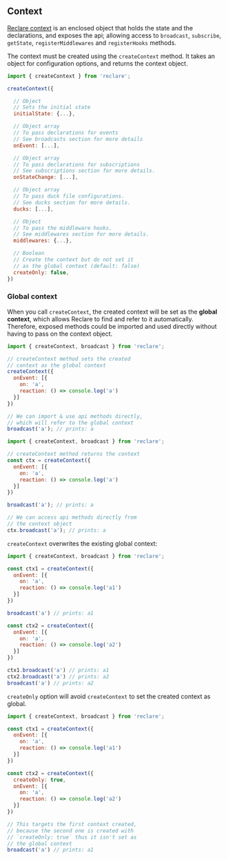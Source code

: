 ## Context

[Reclare context](https://github.com/reclarejs/reclare/blob/master/src/ctx/ctx.js) is an enclosed object that holds the state and the declarations, and exposes the api; allowing access to `broadcast`, `subscribe`, `getState`, `registerMiddlewares` and `registerHooks` methods.

The context must be created using the `createContext` method. It takes an object for configuration options, and returns the context object.

```javascript
import { createContext } from 'reclare';

createContext({

  // Object
  // Sets the initial state
  initialState: {...},

  // Object array
  // To pass declarations for events
  // See broadcasts section for more details
  onEvent: [...],

  // Object array
  // To pass declarations for subscriptions
  // See subscriptions section for more details.
  onStateChange: [...],

  // Object array
  // To pass duck file configurations.
  // See ducks section for more details.
  ducks: [...],

  // Object
  // To pass the middleware hooks.
  // See middlewares section for more details.
  middlewares: {...},

  // Boolean
  // Create the context but do not set it
  // as the global context (default: false)
  createOnly: false,
})
```

### Global context
When you call `createContext`, the created context will be set as the **global context**, which allows Reclare to find and refer to it automatically. Therefore, exposed methods could be imported and used directly without having to pass on the context object.

```javascript
import { createContext, broadcast } from 'reclare';

// createContext method sets the created
// context as the global context
createContext({
  onEvent: [{
    on: 'a',
    reaction: () => console.log('a')
  }]
})

// We can import & use api methods directly,
// which will refer to the global context
broadcast('a'); // prints: a
```

```javascript
import { createContext, broadcast } from 'reclare';

// createContext method returns the context 
const ctx = createContext({
  onEvent: [{
    on: 'a',
    reaction: () => console.log('a')
  }]
})

broadcast('a'); // prints: a

// We can access api methods directly from
// the context object
ctx.broadcast('a'); // prints: a
```

`createContext` overwrites the existing global context: 

```javascript
import { createContext, broadcast } from 'reclare';

const ctx1 = createContext({
  onEvent: [{
    on: 'a',
    reaction: () => console.log('a1')
  }]
})

broadcast('a') // prints: a1

const ctx2 = createContext({
  onEvent: [{
    on: 'a',
    reaction: () => console.log('a2')
  }]
})

ctx1.broadcast('a') // prints: a1
ctx2.broadcast('a') // prints: a2
broadcast('a') // prints: a2
```

`createOnly` option will avoid `createContext` to set the created context as global. 

```javascript
import { createContext, broadcast } from 'reclare';

const ctx1 = createContext({
  onEvent: [{
    on: 'a',
    reaction: () => console.log('a1')
  }]
})

const ctx2 = createContext({
  createOnly: true,
  onEvent: [{
    on: 'a',
    reaction: () => console.log('a2')
  }]
})

// This targets the first context created,
// because the second one is created with 
// `createOnly: true` thus it isn't set as 
// the global context
broadcast('a') // prints: a1
```